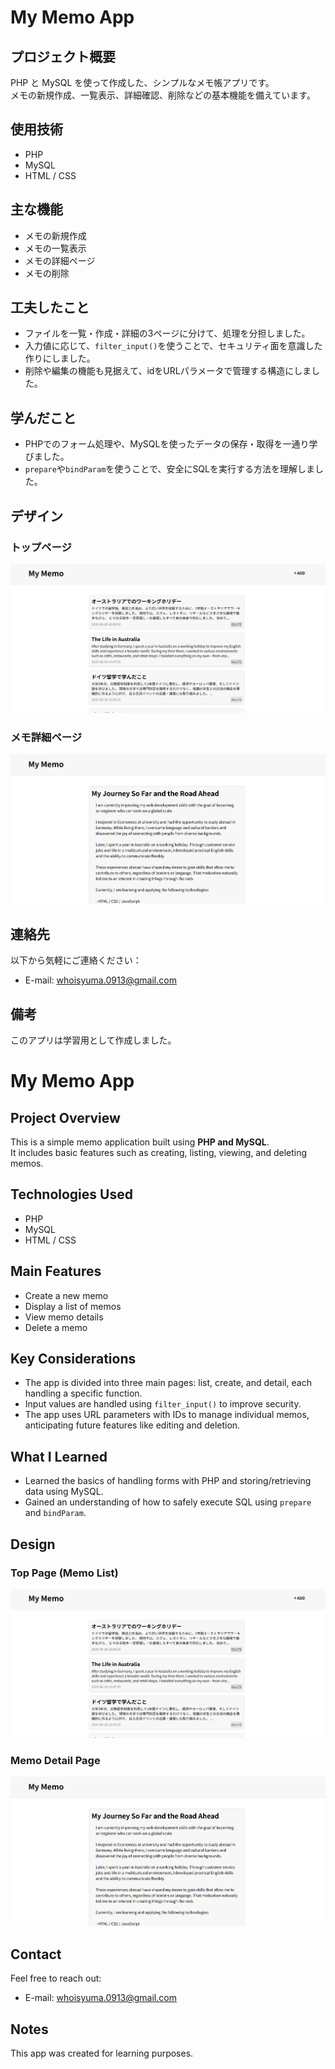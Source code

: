 ﻿# My Memo App

## プロジェクト概要
PHP と MySQL を使って作成した、シンプルなメモ帳アプリです。  
メモの新規作成、一覧表示、詳細確認、削除などの基本機能を備えています。

## 使用技術
- PHP
- MySQL
- HTML / CSS

## 主な機能
- メモの新規作成
- メモの一覧表示
- メモの詳細ページ
- メモの削除

## 工夫したこと
- ファイルを一覧・作成・詳細の3ページに分けて、処理を分担しました。
- 入力値に応じて、`filter_input()`を使うことで、セキュリティ面を意識した作りにしました。
- 削除や編集の機能も見据えて、idをURLパラメータで管理する構造にしました。

## 学んだこと
- PHPでのフォーム処理や、MySQLを使ったデータの保存・取得を一通り学びました。
- `prepare`や`bindParam`を使うことで、安全にSQLを実行する方法を理解しました。

## デザイン

### トップページ

![メモ一覧画面](images/my-memo-app1.png)

### メモ詳細ページ

![メモ詳細](images/my-memo-app2.png)

## 連絡先

以下から気軽にご連絡ください：
- E-mail: [whoisyuma.0913@gmail.com](whoisyuma.0913@gmail.com)

## 備考
このアプリは学習用として作成しました。

# My Memo App

## Project Overview

This is a simple memo application built using **PHP and MySQL**.  
It includes basic features such as creating, listing, viewing, and deleting memos.

## Technologies Used

- PHP  
- MySQL  
- HTML / CSS

## Main Features

- Create a new memo  
- Display a list of memos  
- View memo details  
- Delete a memo

## Key Considerations

- The app is divided into three main pages: list, create, and detail, each handling a specific function.  
- Input values are handled using `filter_input()` to improve security.  
- The app uses URL parameters with IDs to manage individual memos, anticipating future features like editing and deletion.

## What I Learned

- Learned the basics of handling forms with PHP and storing/retrieving data using MySQL.  
- Gained an understanding of how to safely execute SQL using `prepare` and `bindParam`.

## Design

### Top Page (Memo List)

![Memo List](images/my-memo-app1.png)

### Memo Detail Page

![Memo Detail](images/my-memo-app2.png)

## Contact

Feel free to reach out:  
- E-mail: [whoisyuma.0913@gmail.com](mailto:whoisyuma.0913@gmail.com)

## Notes

This app was created for learning purposes.